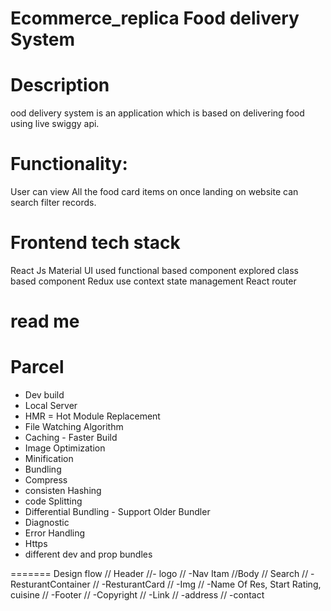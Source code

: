 # Ecommerce_replica Food delivery System

# Description
 ood delivery system is an application which is based on delivering food using live swiggy api.

# Functionality: 
User can view All the food card items on once landing on website can search filter records.

# Frontend tech stack

React Js
Material UI
used functional based component
explored class based component
Redux use context state management 
React router
# read me


# Parcel
- Dev build
- Local Server
- HMR = Hot Module Replacement
- File Watching Algorithm 
- Caching - Faster Build
- Image Optimization
- Minification
- Bundling
- Compress
- consisten Hashing
- code Splitting
- Differential Bundling - Support      Older Bundler
- Diagnostic
- Error Handling
- Https
- different dev and prop bundles

=======
   Design flow
// Header
//- logo
// -Nav Itam
//Body
// Search
// -ResturantContainer
// -ResturantCard
// -Img
// -Name Of Res, Start Rating, cuisine
// -Footer
// -Copyright
// -Link
// -address
// -contact
